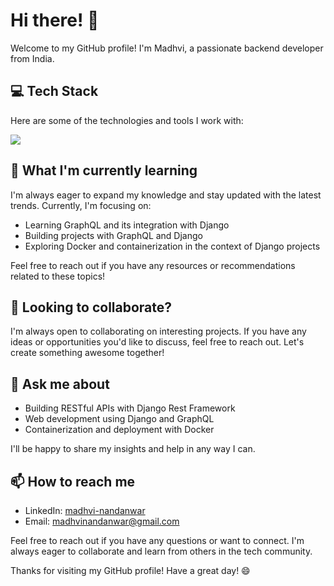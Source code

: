 # Hi there! 👋

Welcome to my GitHub profile! I'm Madhvi, a passionate backend developer from India.

## 💻 Tech Stack

Here are some of the technologies and tools I work with:

<a href="https://skillicons.dev">
    <img src="https://skillicons.dev/icons?i=python,django,angular,typescript,javascript,bash,css,html,sass,bootstrap,mongo,mysql,postgres,redis,graphql,postman,git,gitlab,docker,kafka,linux,vim&perline=11" />
</a>

<!-- Feel free to ask me anything related to these technologies or any other topic you'd like to discuss!

## 🔭 What I'm currently working on

I'm currently working on [Current Project/Work] where I'm [Brief Description of Your Role/Responsibilities]. I'm excited about [Specific Goals/Objectives] and constantly learning new things along the way.  -->

## 🌱 What I'm currently learning

I'm always eager to expand my knowledge and stay updated with the latest trends. Currently, I'm focusing on:

- Learning GraphQL and its integration with Django
- Building projects with GraphQL and Django
- Exploring Docker and containerization in the context of Django projects

Feel free to reach out if you have any resources or recommendations related to these topics!


## 👯 Looking to collaborate?

I'm always open to collaborating on interesting projects. If you have any ideas or opportunities you'd like to discuss, feel free to reach out. Let's create something awesome together!

## 💬 Ask me about
- Building RESTful APIs with Django Rest Framework
- Web development using Django and GraphQL
- Containerization and deployment with Docker


I'll be happy to share my insights and help in any way I can.

## 📫 How to reach me

<!-- - Website: [Your Website or Blog URL] -->
- LinkedIn: [madhvi-nandanwar](https://www.linkedin.com/in/madhvi-nandanwar/)
- Email: [madhvinandanwar@gmail.com](mailto:madhvinandanwar@gmail.com)


Feel free to reach out if you have any questions or want to connect. I'm always eager to collaborate and learn from others in the tech community.


Thanks for visiting my GitHub profile! Have a great day! 😄

    
<!-- | <a href="https://github.com/madhvi-n#gh-light-mode-only"><img align="center" src="https://github-readme-stats.vercel.app/api?username=madhvi-n&show_icons=true&locale=en&hide_border=true" /></a><a href="https://github.com/madhvi-n#gh-dark-mode-only"><img align="center" src="https://github-readme-stats.vercel.app/api?username=madhvi-n&show_icons=true&locale=en&theme=radical&hide_border=true" /> <a/>  | <a href="https://github.com/madhvi-n#gh-light-mode-only"><img align="center" src="https://github-readme-streak-stats.herokuapp.com/?user=madhvi-n&hide_border=true" alt="madhvi-n" /></a> <a href="https://github.com/madhvi-n#gh-dark-mode-only"><img align="center" src="https://github-readme-streak-stats.herokuapp.com/?user=madhvi-n&theme=radical&hide_border=true" alt="madhvi-n" /></a> |
| ------------- |:-------------:|

 -->
